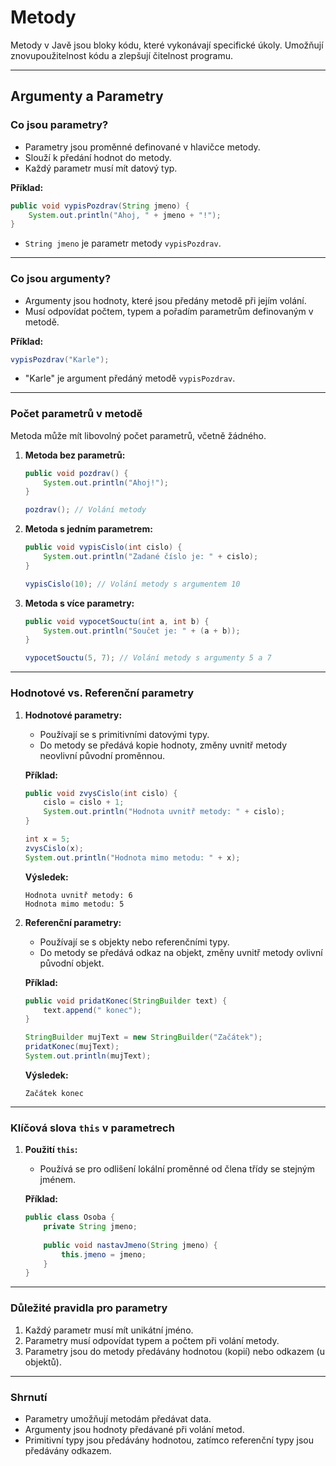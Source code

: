 # Metody

Metody v Javě jsou bloky kódu, které vykonávají specifické úkoly. Umožňují znovupoužitelnost kódu a zlepšují čitelnost programu.

---

## Argumenty a Parametry

### Co jsou parametry?
- Parametry jsou proměnné definované v hlavičce metody.
- Slouží k předání hodnot do metody.
- Každý parametr musí mít datový typ.

**Příklad:**
```java
public void vypisPozdrav(String jmeno) {
    System.out.println("Ahoj, " + jmeno + "!");
}
```
- `String jmeno` je parametr metody `vypisPozdrav`.

---

### Co jsou argumenty?
- Argumenty jsou hodnoty, které jsou předány metodě při jejím volání.
- Musí odpovídat počtem, typem a pořadím parametrům definovaným v metodě.

**Příklad:**
```java
vypisPozdrav("Karle");
```
- "Karle" je argument předáný metodě `vypisPozdrav`.

---

### Počet parametrů v metodě
Metoda může mít libovolný počet parametrů, včetně žádného.

1. **Metoda bez parametrů:**
   ```java
   public void pozdrav() {
       System.out.println("Ahoj!");
   }
   
   pozdrav(); // Volání metody
   ```

2. **Metoda s jedním parametrem:**
   ```java
   public void vypisCislo(int cislo) {
       System.out.println("Zadané číslo je: " + cislo);
   }
   
   vypisCislo(10); // Volání metody s argumentem 10
   ```

3. **Metoda s více parametry:**
   ```java
   public void vypocetSouctu(int a, int b) {
       System.out.println("Součet je: " + (a + b));
   }
   
   vypocetSouctu(5, 7); // Volání metody s argumenty 5 a 7
   ```

---

### Hodnotové vs. Referenční parametry

1. **Hodnotové parametry:**
    - Používají se s primitivními datovými typy.
    - Do metody se předává kopie hodnoty, změny uvnitř metody neovlivní původní proměnnou.

   **Příklad:**
   ```java
   public void zvysCislo(int cislo) {
       cislo = cislo + 1;
       System.out.println("Hodnota uvnitř metody: " + cislo);
   }
   
   int x = 5;
   zvysCislo(x);
   System.out.println("Hodnota mimo metodu: " + x);
   ```
   **Výsledek:**
   ```
   Hodnota uvnitř metody: 6
   Hodnota mimo metodu: 5
   ```

2. **Referenční parametry:**
    - Používají se s objekty nebo referenčními typy.
    - Do metody se předává odkaz na objekt, změny uvnitř metody ovlivní původní objekt.

   **Příklad:**
   ```java
   public void pridatKonec(StringBuilder text) {
       text.append(" konec");
   }
   
   StringBuilder mujText = new StringBuilder("Začátek");
   pridatKonec(mujText);
   System.out.println(mujText);
   ```
   **Výsledek:**
   ```
   Začátek konec
   ```

---

### Klíčová slova `this` v parametrech

1. **Použití `this`:**
    - Používá se pro odlišení lokální proměnné od člena třídy se stejným jménem.

   **Příklad:**
   ```java
   public class Osoba {
       private String jmeno;
       
       public void nastavJmeno(String jmeno) {
           this.jmeno = jmeno;
       }
   }
   ```

---

### Důležité pravidla pro parametry

1. Každý parametr musí mít unikátní jméno.
2. Parametry musí odpovídat typem a počtem při volání metody.
3. Parametry jsou do metody předávány hodnotou (kopií) nebo odkazem (u objektů).

---

### Shrnutí
- Parametry umožňují metodám předávat data.
- Argumenty jsou hodnoty předávané při volání metod.
- Primitivní typy jsou předávány hodnotou, zatímco referenční typy jsou předávány odkazem.
